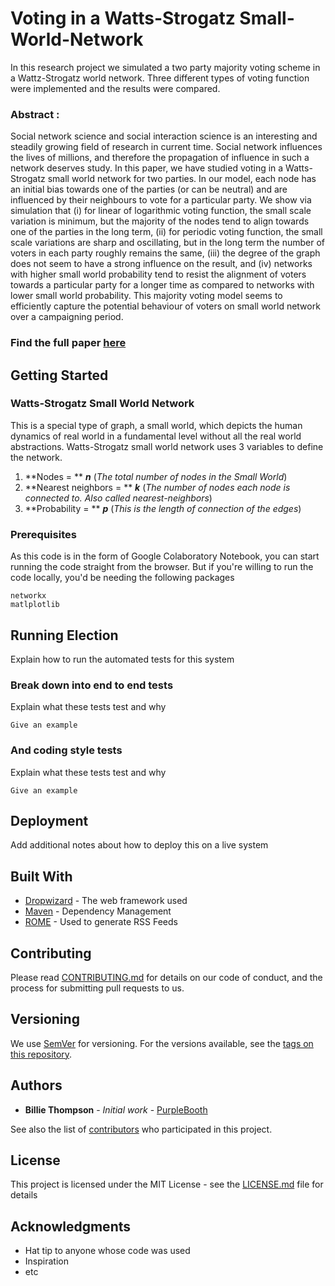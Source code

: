 # Voting in a Watts-Strogatz Small-World-Network

In this research project we simulated a two party majority voting scheme in a Wattz-Strogatz world network. Three different types of voting function were implemented and the results were compared.

### Abstract :
Social network science and social interaction science is an interesting and steadily growing field of
research in current time. Social network influences the lives of millions, and therefore the propagation of influence
in such a network deserves study. In this paper, we have studied voting in a Watts-Strogatz small world network for
two parties. In our model, each node has an initial bias towards one of the parties (or can be neutral) and are
influenced by their neighbours to vote for a particular party. We show via simulation that (i) for linear of logarithmic
voting function, the small scale variation is minimum, but the majority of the nodes tend to align towards one of the
parties in the long term, (ii) for periodic voting function, the small scale variations are sharp and oscillating, but in
the long term the number of voters in each party roughly remains the same, (iii) the degree of the graph does not
seem to have a strong influence on the result, and (iv) networks with higher small world probability tend to resist the
alignment of voters towards a particular party for a longer time as compared to networks with lower small world
probability. This majority voting model seems to efficiently capture the potential behaviour of voters on small world
network over a campaigning period.

### Find the full paper [here](https://link.springer.com/chapter/10.1007/978-981-15-7834-2_31)

## Getting Started

### Watts-Strogatz Small World Network
This is a special type of graph, a small world, which depicts the human dynamics of real world in a fundamental level without all the real world abstractions.
Watts-Strogatz small world network uses 3 variables to define the network.

1. **Nodes             = ** ***n*** (_The total number of nodes in the Small World_)
2. **Nearest neighbors = ** ***k*** (_The number of nodes each node is connected to. Also called nearest-neighbors_)
3. **Probability       = ** ***p*** (_This is the length of connection of the edges_)



### Prerequisites

As this code is in the form of Google Colaboratory Notebook, you can start running the code straight from the browser. But if you're willing to run the code locally, you'd be needing the following packages
```
networkx
matlplotlib
```



## Running Election

Explain how to run the automated tests for this system

### Break down into end to end tests

Explain what these tests test and why

```
Give an example
```

### And coding style tests

Explain what these tests test and why

```
Give an example
```

## Deployment

Add additional notes about how to deploy this on a live system

## Built With

* [Dropwizard](http://www.dropwizard.io/1.0.2/docs/) - The web framework used
* [Maven](https://maven.apache.org/) - Dependency Management
* [ROME](https://rometools.github.io/rome/) - Used to generate RSS Feeds

## Contributing

Please read [CONTRIBUTING.md](https://gist.github.com/PurpleBooth/b24679402957c63ec426) for details on our code of conduct, and the process for submitting pull requests to us.

## Versioning

We use [SemVer](http://semver.org/) for versioning. For the versions available, see the [tags on this repository](https://github.com/your/project/tags). 

## Authors

* **Billie Thompson** - *Initial work* - [PurpleBooth](https://github.com/PurpleBooth)

See also the list of [contributors](https://github.com/your/project/contributors) who participated in this project.

## License

This project is licensed under the MIT License - see the [LICENSE.md](LICENSE.md) file for details

## Acknowledgments

* Hat tip to anyone whose code was used
* Inspiration
* etc
